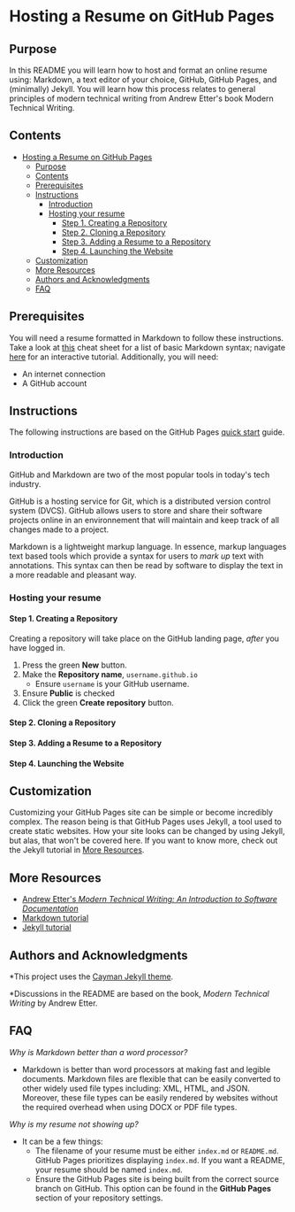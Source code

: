 # Hosting a Resume on GitHub Pages

## Purpose

In this README you will learn how to host and format an online resume using: Markdown, a text editor of your choice, GitHub, GitHub Pages, and (minimally) Jekyll. You will learn how this process relates to general principles of modern technical writing from Andrew Etter's book Modern Technical Writing.

## Contents

- [Hosting a Resume on GitHub Pages](#hosting-a-resume-on-github-pages)
  - [Purpose](#purpose)
  - [Contents](#contents)
  - [Prerequisites](#prerequisites)
  - [Instructions](#instructions)
    - [Introduction](#introduction)
    - [Hosting your resume](#hosting-your-resume)
      - [Step 1. Creating a Repository](#step-1-creating-a-repository)
      - [Step 2. Cloning a Repository](#step-2-cloning-a-repository)
      - [Step 3. Adding a Resume to a Repository](#step-3-adding-a-resume-to-a-repository)
      - [Step 4. Launching the Website](#step-4-launching-the-website)
  - [Customization](#customization)
  - [More Resources](#more-resources)
  - [Authors and Acknowledgments](#authors-and-acknowledgments)
  - [FAQ](#faq)

## Prerequisites

You will need a resume formatted in Markdown to follow these instructions. Take a look at [this](https://www.markdownguide.org/cheat-sheet) cheat sheet for a list of basic Markdown syntax; navigate [here](https://www.markdowntutorial.com/) for an interactive tutorial. Additionally, you will need:

- An internet connection
- A GitHub account

## Instructions

The following instructions are based on the GitHub Pages [quick start](https://docs.github.com/en/pages/quickstart) guide.

### Introduction

GitHub and Markdown are two of the most popular tools in today's tech industry. 

GitHub is a hosting service for Git, which is a distributed version control system (DVCS). GitHub allows users to store and share their software projects online in an environnement that will maintain and keep track of all changes made to a project.

Markdown is a lightweight markup language. In essence, markup languages text based tools which provide a syntax for users to _mark up_ text with annotations. This syntax can then be read by software to display the text in a more readable and pleasant way.

### Hosting your resume

#### Step 1. Creating a Repository

Creating a repository will take place on the GitHub landing page, _after_ you have logged in.

1. Press the green **New** button.
2. Make the **Repository name**, `username.github.io`
    - Ensure `username` is your GitHub username.
3. Ensure **Public** is checked
4. Click the green **Create repository** button.

#### Step 2. Cloning a Repository

#### Step 3. Adding a Resume to a Repository

#### Step 4. Launching the Website

## Customization

Customizing your GitHub Pages site can be simple or become incredibly complex. The reason being is that GitHub Pages uses Jekyll, a tool used to create static websites. How your site looks can be changed by using Jekyll, but alas, that won't be covered here. If you want to know more, check out the Jekyll tutorial in [More Resources](#more-resources).

## More Resources

- [Andrew Etter's _Modern Technical Writing: An Introduction to Software Documentation_](https://www.amazon.ca/Modern-Technical-Writing-Introduction-Documentation-ebook/dp/B01A2QL9SS)
- [Markdown tutorial](https://www.markdowntutorial.com/)
- [Jekyll tutorial](https://jekyllrb.com/tutorials/video-walkthroughs/)

## Authors and Acknowledgments

*This project uses the [Cayman Jekyll theme](https://github.com/pages-themes/cayman).

*Discussions in the README are based on the book, _Modern Technical Writing_ by Andrew Etter.

## FAQ

_Why is Markdown better than a word processor?_

- Markdown is better than word processors at making fast and legible documents. Markdown files are flexible that can be easily converted to other widely used file types including: XML, HTML, and JSON. Moreover, these file types can be easily rendered by websites without the required overhead when using DOCX or PDF file types.

_Why is my resume not showing up?_

- It can be a few things:
  - The filename of your resume must be either `index.md` or `README.md`. GitHub Pages prioritizes displaying `index.md`. If you want a README, your resume should be named `index.md`.
  - Ensure the GitHub Pages site is being built from the correct source branch on GitHub. This option can be found in the **GitHub Pages** section of your repository settings.

